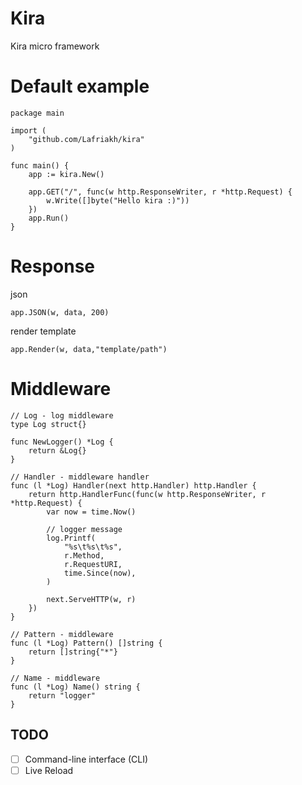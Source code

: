 # Kira
Kira micro framework

# Default example
```
package main

import (
	"github.com/Lafriakh/kira"
)

func main() {
	app := kira.New()

	app.GET("/", func(w http.ResponseWriter, r *http.Request) {
		w.Write([]byte("Hello kira :)"))
	})
	app.Run()
}

```
# Response
json
```
app.JSON(w, data, 200)
```
render template
```
app.Render(w, data,"template/path")
```
# Middleware
```
// Log - log middleware
type Log struct{}

func NewLogger() *Log {
	return &Log{}
}

// Handler - middleware handler
func (l *Log) Handler(next http.Handler) http.Handler {
	return http.HandlerFunc(func(w http.ResponseWriter, r *http.Request) {
		var now = time.Now()

		// logger message
		log.Printf(
			"%s\t%s\t%s",
			r.Method,
			r.RequestURI,
			time.Since(now),
		)

		next.ServeHTTP(w, r)
	})
}

// Pattern - middleware
func (l *Log) Pattern() []string {
	return []string{"*"}
}

// Name - middleware
func (l *Log) Name() string {
	return "logger"
}

```
## TODO

- [ ] Command-line interface (CLI)
- [ ] Live Reload
